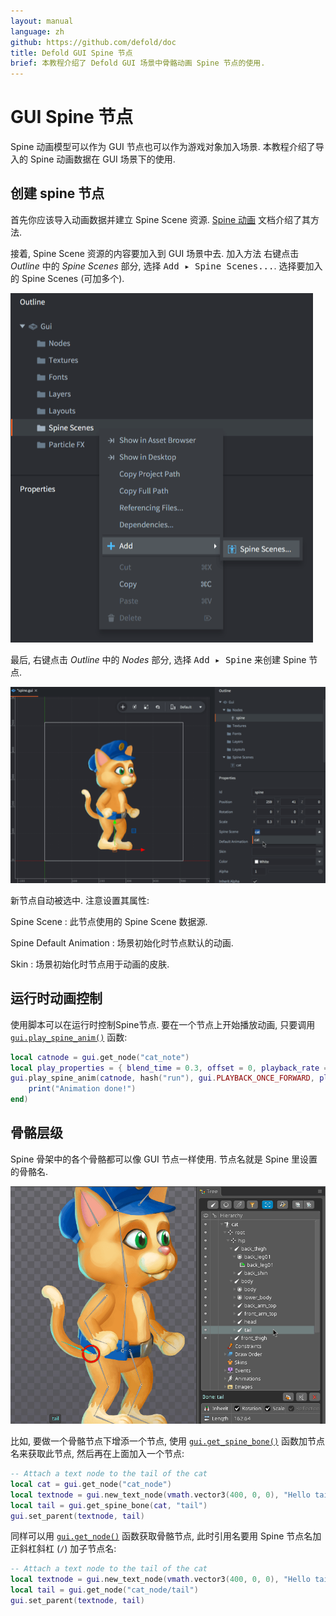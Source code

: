 ```yaml
---
layout: manual
language: zh
github: https://github.com/defold/doc
title: Defold GUI Spine 节点
brief: 本教程介绍了 Defold GUI 场景中骨骼动画 Spine 节点的使用.
---
```


# GUI Spine 节点

Spine 动画模型可以作为 GUI 节点也可以作为游戏对象加入场景. 本教程介绍了导入的 Spine 动画数据在 GUI 场景下的使用.

## 创建 spine 节点

首先你应该导入动画数据并建立 Spine Scene 资源. [Spine 动画](/zh/manuals/spine) 文档介绍了其方法.

接着, Spine Scene 资源的内容要加入到 GUI 场景中去. 加入方法 <kbd>右键点击</kbd>  *Outline* 中的 *Spine Scenes* 部分, 选择 <kbd>Add ▸ Spine Scenes...</kbd>. 选择要加入的 Spine Scenes (可加多个).

![添加 Spine Scene](/manuals/images/gui-spine/add.png)

最后, <kbd>右键点击</kbd> *Outline* 中的 *Nodes* 部分, 选择 <kbd>Add ▸ Spine</kbd> 来创建 Spine 节点.

![New spine node](/manuals/images/gui-spine/new_node.png)

新节点自动被选中. 注意设置其属性:

Spine Scene
: 此节点使用的 Spine Scene 数据源.

Spine Default Animation
: 场景初始化时节点默认的动画.

Skin
: 场景初始化时节点用于动画的皮肤.

## 运行时动画控制

使用脚本可以在运行时控制Spine节点. 要在一个节点上开始播放动画, 只要调用 [`gui.play_spine_anim()`](/ref/gui/#gui.play_spine_anim:node-animation_id-playback-[play_properties]-[complete_function]) 函数:

```lua
local catnode = gui.get_node("cat_note")
local play_properties = { blend_time = 0.3, offset = 0, playback_rate = 1 }
gui.play_spine_anim(catnode, hash("run"), gui.PLAYBACK_ONCE_FORWARD, play_properties, function(self, node)
    print("Animation done!")
end)
```

## 骨骼层级

Spine 骨架中的各个骨骼都可以像 GUI 节点一样使用. 节点名就是 Spine 里设置的骨骼名.

![Spine 骨骼名](/manuals/images/gui-spine/bone.png)

比如, 要做一个骨骼节点下增添一个节点, 使用 [`gui.get_spine_bone()`](/ref/gui#gui.get_spine_bone) 函数加节点名来获取此节点, 然后再在上面加入一个节点:

```lua
-- Attach a text node to the tail of the cat
local cat = gui.get_node("cat_node")
local textnode = gui.new_text_node(vmath.vector3(400, 0, 0), "Hello tail!")
local tail = gui.get_spine_bone(cat, "tail")
gui.set_parent(textnode, tail)
```

同样可以用 [`gui.get_node()`](/ref/gui#gui.get_node) 函数获取骨骼节点, 此时引用名要用 Spine 节点名加正斜杠斜杠 (`/`) 加子节点名:

```lua
-- Attach a text node to the tail of the cat
local textnode = gui.new_text_node(vmath.vector3(400, 0, 0), "Hello tail!")
local tail = gui.get_node("cat_node/tail")
gui.set_parent(textnode, tail)
```
